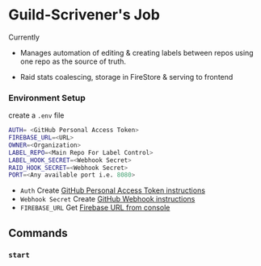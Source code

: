 # Guild-Scrivener's Job

Currently

- Manages automation of editing & creating labels between repos using one repo as the source of truth.

- Raid stats coalescing, storage in FireStore & serving to frontend

### Environment Setup

create a `.env` file

```sh
AUTH= <GitHub Personal Access Token>
FIREBASE_URL=<URL>
OWNER=<Organization>
LABEL_REPO=<Main Repo For Label Control>
LABEL_HOOK_SECRET=<Webhook Secret>
RAID_HOOK_SECRET=<Webhook Secret>
PORT=<Any available port i.e. 8080>
```

- `Auth` Create [GitHub Personal Access Token instructions](https://docs.github.com/en/github/authenticating-to-github/creating-a-personal-access-token)
- `Webhook Secret` Create [GitHub Webhook instructions](https://docs.github.com/en/developers/webhooks-and-events/creating-webhooks)
- `FIREBASE_URL` Get [Firebase URL from console](https://stackoverflow.com/a/40168644/8367146)

## Commands

### `start`
